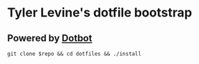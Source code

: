 # Tyler Levine's dotfile bootstrap
## Powered by [Dotbot](https://github.com/anishathalye/dotbot)

```
git clone $repo && cd dotfiles && ./install
```
